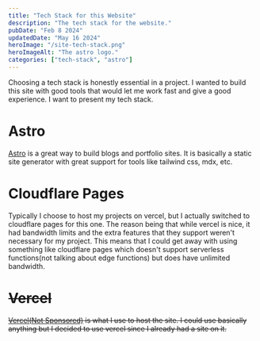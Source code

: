 ```yaml
---
title: "Tech Stack for this Website"
description: "The tech stack for the website."
pubDate: "Feb 8 2024"
updatedDate: "May 16 2024"
heroImage: "/site-tech-stack.png"
heroImageAlt: "The astro logo."
categories: ["tech-stack", "astro"]
---
```


Choosing a tech stack is honestly essential in a project. I wanted to build this site with good tools that would let me work fast and give a good experience. I want to present my tech stack.

# Astro

[Astro](https://astro.build/) is a great way to build blogs and portfolio sites. It is basically a static site generator with great support for tools like tailwind css, mdx, etc.

# Cloudflare Pages

Typically I choose to host my projects on vercel, but I actually switched to cloudflare pages for this one. The reason being that while vercel is nice, it had bandwidth limits and the extra features that they support weren't necessary for my project. This means that I could get away with using something like cloudflare pages which doesn't support serverless functions(not talking about edge functions) but does have unlimited bandwidth.

# ~~Vercel~~

~~[Vercel(Not Sponsored)](https://vercel.com) is what I use to host the site. I could use basically anything but I decided to use vercel since I already had a site on it.~~
